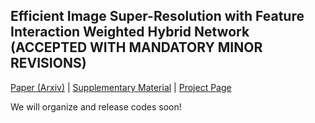 ## Efficient Image Super-Resolution with Feature Interaction Weighted Hybrid Network (ACCEPTED WITH MANDATORY MINOR REVISIONS)

[Paper (Arxiv)]() | [Supplementary Material]() | [Project Page]() 


We will organize and release codes soon!
